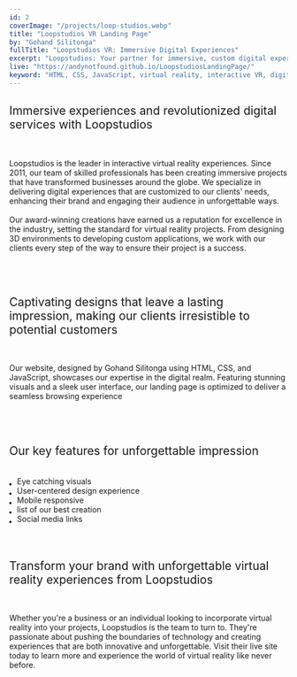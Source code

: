 ```yaml
---
id: 2
coverImage: "/projects/loop-studios.webp"
title: "Loopstudios VR Landing Page"
by: "Gohand Silitonga"
fullTitle: "Loopstudios VR: Immersive Digital Experiences"
excerpt: "Loopstudios: Your partner for immersive, custom digital experiences that captivate your audience and transform your brand with unforgettable virtual reality."
live: "https://andynotfound.github.io/LoopstudiosLandingPage/"
keyword: "HTML, CSS, JavaScript, virtual reality, interactive VR, digital experiences, immersive experiences, digital agency"
---
```

<style>
  ul {
    list-style-type: none;
    margin: 0;
    padding: 0;
  }
  
  li {
    margin: 0 0 0 1em;
    padding: 0;
    position: relative;
  }
  
  li:before {
    content: "";
    position: absolute;
    top: 0.85em;
    left: -1em;
    width: 0.3em;
    height: 0.3em;
    background-color: black;
    border-radius: 50%;
  }
</style>

<h2 style="font-weight: 400;">Immersive experiences and revolutionized digital services with Loopstudios</h2>
<br>
<p>
    Loopstudios is the leader in interactive virtual reality experiences. Since 2011, our team of skilled professionals has been creating immersive projects that have transformed businesses around the globe. We specialize in delivering digital experiences that are customized to our clients' needs, enhancing their brand and engaging their audience in unforgettable ways.
    <br><br>
    Our award-winning creations have earned us a reputation for excellence in the industry, setting the standard for virtual reality projects. From designing 3D environments to developing custom applications, we work with our clients every step of the way to ensure their project is a success.
</p>
<br>

<br>
<h2 style="font-weight: 400;">Captivating designs that leave a lasting impression, making our clients irresistible to potential customers</h2>
<br>
<p>
    Our website, designed by Gohand Silitonga using HTML, CSS, and JavaScript, showcases our expertise in the digital realm. Featuring stunning visuals and a sleek user interface, our landing page is optimized to deliver a seamless browsing experience
</p>
<br>

<br>
<h2 style="font-weight: 400;">Our key features for unforgettable impression</h2>
<br>
<ul>
    <li>Eye catching visuals</li>
    <li>User-centered design experience</li>
    <li>Mobile responsive</li>
    <li>list of our best creation</li>
    <li>Social media links</li>
</ul>
<br>

<br>
<h2 style="font-weight: 400;">Transform your brand with unforgettable virtual reality experiences from Loopstudios</h2>
<br>
<p>
    Whether you're a business or an individual looking to incorporate virtual reality into your projects, Loopstudios is the team to turn to. They're passionate about pushing the boundaries of technology and creating experiences that are both innovative and unforgettable. Visit their live site today to learn more and experience the world of virtual reality like never before.
</p>
